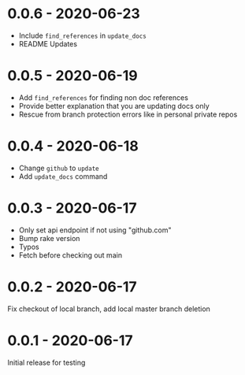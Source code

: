 # 0.0.6 - 2020-06-23

- Include `find_references` in `update_docs`
- README Updates

# 0.0.5 - 2020-06-19

- Add `find_references` for finding non doc references
- Provide better explanation that you are updating docs only
- Rescue from branch protection errors like in personal private repos

# 0.0.4 - 2020-06-18

- Change `github` to `update`
- Add `update_docs` command

# 0.0.3 - 2020-06-17

- Only set api endpoint if not using "github.com"
- Bump rake version
- Typos
- Fetch before checking out main

# 0.0.2 - 2020-06-17

Fix checkout of local branch, add local master branch deletion

# 0.0.1 - 2020-06-17

Initial release for testing
